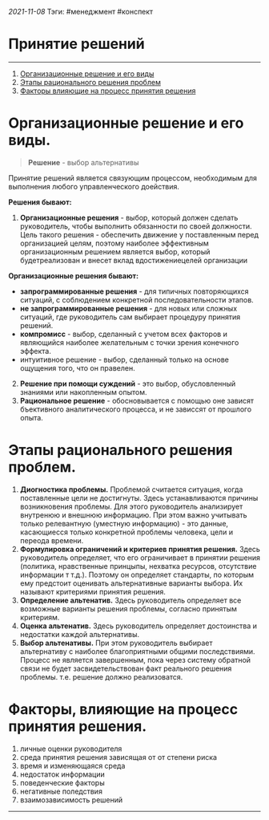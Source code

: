 *2021-11-08*
Тэги: #менеджмент #конспект
# Принятие решений
---

1. [Организационные решение и его виды](menagement(9)#Организационные%20решение%20и%20его%20виды)
2. [Этапы рационального решения проблем](menagement(9).md#Этапы%20рационального%20решения%20проблем)
3. [Факторы влияющие на процесс принятия решения](menagement(9).md#Факторы%20влияющие%20на%20процесс%20принятия%20решения)

# Организационные решение и его виды.

>**Решение** - выбор альтернативы

Принятие решений является связующим процессом, необходимым для выполнения любого управленческого доействия.

**Решения бывают:**

1. **Организационные решения** - выбор, который должен сделать руководитель, чтобы выполнить обязанности по своей должности. Цель такого решения - обеспечить движение у поставленным перед организацией целям, поэтому наиболее эффективным организационным решением является выбор, который будетреализован и внесет вклад вдостижениецелей организации

**Организационные решения бывают:**
- **запрограммированные решения** - для типичных повторяющихся ситуаций, с соблюдением конкретной последовательности этапов.
- **не запрограммированные решения** - для новых или сложных ситуаций, где руководитель сам выбирает процедуру принятия решений.
- **компромисс** - выбор, сделанный с учетом всех факторов и являющийся наиболее желательным с точки зрения конечного эффекта.
- интуитивное решение - выбор, сделанный только на основе ощущения того, что он правелен.

2. **Решение при помощи суждений** - это выбор, обусловленный знаниями или накопленным опытом.
3. **Рациональное решение** - обосновывается с  помощью оне зависят бъективного аналитического процесса, и не зависсят от прошлого опыта.

# Этапы рационального решения проблем.

1. **Диогностика проблемы.** Проблемой считается ситуация, когда поставленные цели не достигнуты. Здесь устанавливаются причины возникновения проблемы. Для этого руководитель анализирует внутренюю и внешнюю информацию. При этом важно учитывать только релевантную (уместную информацию) - это данные, касающиесся только конкретной проблемы человека, цели и переода времени.
2. **Формулировка ограничений и критериев принятия решения.** Здесь руководитель определяет, что его ограничивает в принятии решения (политика, нравственные принцыпы, нехватка ресурсов, отсутствие информации т т.д.). Поэтому он определяет стандарты, по которым ему предстоит оценивать альтернативные варианты выбора. Их называют критериями принятия решения.
3. **Определение альтенатив.** Здесь руководитель определяет все возможные варианты решения проблемы, согласно принятым критериям.
4. **Оценка альтенатив.** Здесь руководитель определяет достоинства и недостатки каждой альтернативы.
5. **Выбор альтенативы.** При этом руководитель выбирает альтернативу с наиболее благоприятными общими последствиями. Процесс не является завершенным, пока через систему обратной связи не будет засвидетельствован факт реального решения проблемы. т.е. решение должно реализоватся.

# Факторы, влияющие на процесс принятия решения.

1. личные оценки руководителя
2. среда принятия решения зависящая от от степени риска
3. время и изменяющаяся среда
4. недостаток информации
5. поведенческие факторы
6. негативные поледствия
7. взаимозависимость решений

---

